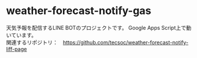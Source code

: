 # weather-forecast-notify-gas

天気予報を配信するLINE BOTのプロジェクトです。
Google Apps Script上で動いています。  
関連するリポジトリ：　https://github.com/tecsoc/weather-forecast-notify-liff-page
